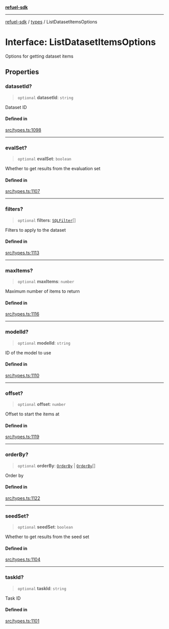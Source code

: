 [**refuel-sdk**](../../README.md)

***

[refuel-sdk](../../modules.md) / [types](../README.md) / ListDatasetItemsOptions

# Interface: ListDatasetItemsOptions

Options for getting dataset items

## Properties

### datasetId?

> `optional` **datasetId**: `string`

Dataset ID

#### Defined in

[src/types.ts:1098](https://github.com/refuel-ai/refuel-sdk/blob/d0bf0a37e69cf6e99e0c214ac03b050c5c5d48a2/src/types.ts#L1098)

***

### evalSet?

> `optional` **evalSet**: `boolean`

Whether to get results from the evaluation set

#### Defined in

[src/types.ts:1107](https://github.com/refuel-ai/refuel-sdk/blob/d0bf0a37e69cf6e99e0c214ac03b050c5c5d48a2/src/types.ts#L1107)

***

### filters?

> `optional` **filters**: [`SQLFilter`](SQLFilter.md)[]

Filters to apply to the dataset

#### Defined in

[src/types.ts:1113](https://github.com/refuel-ai/refuel-sdk/blob/d0bf0a37e69cf6e99e0c214ac03b050c5c5d48a2/src/types.ts#L1113)

***

### maxItems?

> `optional` **maxItems**: `number`

Maximum number of items to return

#### Defined in

[src/types.ts:1116](https://github.com/refuel-ai/refuel-sdk/blob/d0bf0a37e69cf6e99e0c214ac03b050c5c5d48a2/src/types.ts#L1116)

***

### modelId?

> `optional` **modelId**: `string`

ID of the model to use

#### Defined in

[src/types.ts:1110](https://github.com/refuel-ai/refuel-sdk/blob/d0bf0a37e69cf6e99e0c214ac03b050c5c5d48a2/src/types.ts#L1110)

***

### offset?

> `optional` **offset**: `number`

Offset to start the items at

#### Defined in

[src/types.ts:1119](https://github.com/refuel-ai/refuel-sdk/blob/d0bf0a37e69cf6e99e0c214ac03b050c5c5d48a2/src/types.ts#L1119)

***

### orderBy?

> `optional` **orderBy**: [`OrderBy`](OrderBy.md) \| [`OrderBy`](OrderBy.md)[]

Order by

#### Defined in

[src/types.ts:1122](https://github.com/refuel-ai/refuel-sdk/blob/d0bf0a37e69cf6e99e0c214ac03b050c5c5d48a2/src/types.ts#L1122)

***

### seedSet?

> `optional` **seedSet**: `boolean`

Whether to get results from the seed set

#### Defined in

[src/types.ts:1104](https://github.com/refuel-ai/refuel-sdk/blob/d0bf0a37e69cf6e99e0c214ac03b050c5c5d48a2/src/types.ts#L1104)

***

### taskId?

> `optional` **taskId**: `string`

Task ID

#### Defined in

[src/types.ts:1101](https://github.com/refuel-ai/refuel-sdk/blob/d0bf0a37e69cf6e99e0c214ac03b050c5c5d48a2/src/types.ts#L1101)
